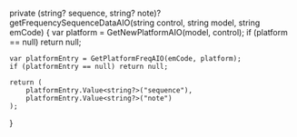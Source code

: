 private (string? sequence, string? note)? getFrequencySequenceDataAIO(string control, string model, string emCode)
{
    var platform = GetNewPlatformAIO(model, control);
    if (platform == null) return null;

    var platformEntry = GetPlatformFreqAIO(emCode, platform);
    if (platformEntry == null) return null;

    return (
        platformEntry.Value<string?>("sequence"),
        platformEntry.Value<string?>("note")
    );
}
